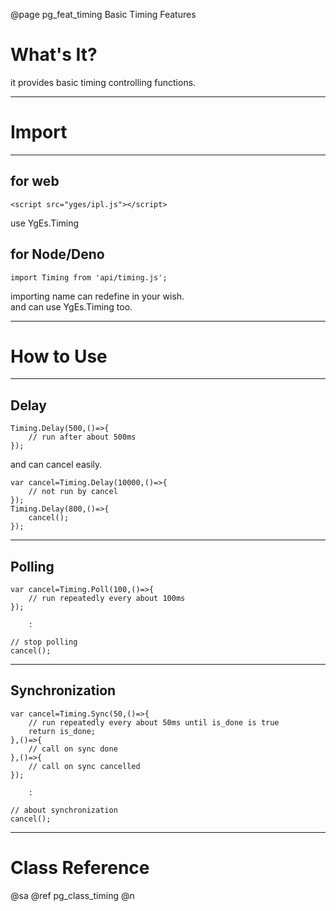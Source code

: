 ﻿@page pg_feat_timing Basic Timing Features

# What's It?

it provides basic timing controlling functions.  

-----
# Import

-----
## for web

```
<script src="yges/ipl.js"></script>
```
use YgEs.Timing

## for Node/Deno

```
import Timing from 'api/timing.js';
```
importing name can redefine in your wish.  
and can use YgEs.Timing too.  

-----
# How to Use

-----
## Delay

```
Timing.Delay(500,()=>{
	// run after about 500ms 
});
```

and can cancel easily.  

```
var cancel=Timing.Delay(10000,()=>{
	// not run by cancel 
});
Timing.Delay(800,()=>{
	cancel();
});
```

-----
## Polling

```
var cancel=Timing.Poll(100,()=>{
	// run repeatedly every about 100ms 
});

	:

// stop polling 
cancel();
```

-----
## Synchronization

```
var cancel=Timing.Sync(50,()=>{
	// run repeatedly every about 50ms until is_done is true 
	return is_done;
},()=>{
	// call on sync done 
},()=>{
	// call on sync cancelled 
});

	:

// about synchronization  
cancel();
```

-----
# Class Reference

@sa @ref pg_class_timing @n
